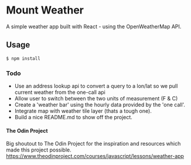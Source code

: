 # Mount Weather

A simple weather app built with React - using the OpenWeatherMap API.

## Usage

`$ npm install`

### Todo

- Use an address lookup api to convert a query to a lon/lat so we pull current weather from the one-call api
- Allow user to switch between the two units of measurement (F & C)
- Create a 'weather bar' using the hourly data provided by the 'one call'.
- Integrate map with weather tile layer (thats a tough one).
- Build a nice README.md to show off the project.

#### The Odin Project

Big shoutout to The Odin Project for the inspiration and resources which made this project possible.
https://www.theodinproject.com/courses/javascript/lessons/weather-app

